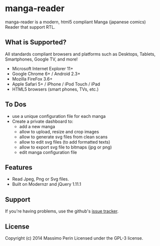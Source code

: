 # manga-reader
manga-reader is a modern, html5 compliant Manga (japanese comics) Reader that support RTL.

## What is Supported?
All standards compliant browsers and platforms such as Desktops, Tablets, Smartphones, Google TV, and more!

* Microsoft Internet Explorer 11+ 
* Google Chrome 6+ / Android 2.3+
* Mozilla FireFox 3.6+
* Apple Safari 5+ / iPhone / iPod Touch / iPad
* HTML5 browsers (smart phones, TVs, etc.)

## To Dos
* use a unique configuration file for each manga
* Create a private dashboard to: 
	* add a new manga
	* allow to upload, resize and crop images
	* allow to generate svg files from clean scans
	* allow to edit svg files (to add formatted texts)
	* allow to export svg file to bitmaps (jpg or png)
	* edit manga configuration file

## Features
* Read Jpeg, Png or Svg files.
* Built on Modernzr and jQuery 1.11.1

## Support
If you're having problems, use the github's <a href="https://github.com/mperin/manga-reader/issues">issue tracker</a>.

## License
Copyright (c) 2014 Massimo Perin 
Licensed under the GPL-3 license.
